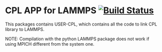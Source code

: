 # CPL APP for LAMMPS [![Build Status](https://travis-ci.org/Crompulence/CPL_APP_LAMMPS-DEV.svg?branch=master)](https://travis-ci.org/Crompulence/CPL_APP_LAMMPS-DEV)

This packages contains USER-CPL, which contains all the code to link CPL library to LAMMPS.


NOTE: Compilation with the python LAMMPS package does not work if using MPICH different from the
	  system one.

